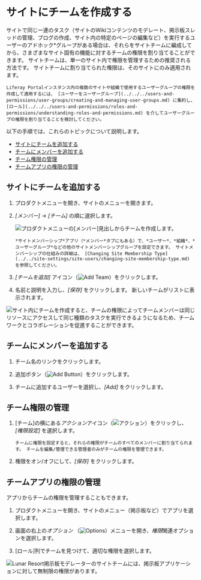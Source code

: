 # サイトにチームを作成する

サイトで同じ一連のタスク（サイトのWikiコンテンツのモデレート、掲示板スレッドの管理、ブログの作成、サイト内の特定のページの編集など）を実行するユーザーの</em>アドホック*グループがある場合は、それらをサイトチームに編成してから、さまざまなサイト固有の機能に対するチームの権限を割り当てることができます。 サイトチームは、単一のサイト内で権限を管理するための推奨される方法です。 サイトチームに割り当てられた権限は、そのサイトにのみ適用されます。</p>

```{note}
Liferay Portalインスタンス内の複数のサイトや組織で使用するユーザーグループの権限を作成して適用するには、 [ユーザーをユーザーグループ](../../../users-and-permissions/user-groups/creating-and-managing-user-groups.md) に集約し、 [ロール](../../../users-and-permissions/roles-and-permissions/understanding-roles-and-permissions.md) を介してユーザーグループの権限を割り当てることを検討してください。 
```

以下の手順では、これらのトピックについて説明します。

  - [サイトにチームを追加する](#adding-a-team-to-a-site)
  - [チームにメンバーを追加する](#adding-members-to-a-team)
  - [チーム権限の管理](#managing-team-permissions)
  - [チームアプリの権限の管理](#managing-team-app-permissions)

## サイトにチームを追加する

1.  プロダクトメニューを開き、サイトのメニューを開きます。

2.  *[メンバー]* → *[チーム]* の順に選択します。

    ![プロダクトメニューの[メンバー]見出しからチームを作成します。](./creating-teams-for-sites/images/01.png)

    ```{note}
    *サイトメンバーシップ*アプリ（*メンバー*タブにもある）で、*ユーザー*、*組織*、*ユーザーグループ*などの他のサイトメンバーシップグループを設定できます。 サイトメンバーシップの仕組みの詳細は、 [Changing Site Membership Type](../../site-settings/site-users/changing-site-membership-type.md) を参照してください。
    ```

3.  *[チームを追加]* アイコン（![Add Team](../../../images/icon-add.png)）をクリックします。

4.  名前と説明を入力し、*[保存]* をクリックします。 新しいチームがリストに表示されます。

![サイト内にチームを作成すると、チームの権限によってチームメンバーは同じリソースにアクセスして同じ種類のタスクを実行できるようになるため、チームワークとコラボレーションを促進することができます。](./creating-teams-for-sites/images/02.png)

## チームにメンバーを追加する

1.  チーム名のリンクをクリックします。

2.  追加ボタン（![Add Button](../../../images/icon-add.png)）をクリックします。

3.  チームに追加するユーザーを選択し、*[Add]* をクリックします。

## チーム権限の管理

1.  [チーム]の横にある*アクション*アイコン（![アクション](../../../images/icon-actions.png)）をクリックし、 *[権限設定]* を選択します。

    ```{note}
    チームに権限を設定すると、それらの権限がチームのすべてのメンバーに割り当てられます。 チームを編集/管理できる管理者のみがチームの権限を管理できます。
    ```

2.  権限をオン/オフにして、*[保存]* をクリックします。

## チームアプリの権限の管理

アプリからチームの権限を管理することもできます。

1.  プロダクトメニューを開き、サイトのメニュー（掲示板など）でアプリを選択します。

2.  画面の右上の*オプション* （![Options](../../../images/icon-options.png)）メニューを開き、*権限*関連オプションを選択します。

3.  [ロール]列でチームを見つけて、適切な権限を選択します。

![Lunar Resort掲示板モデレーターのサイトチームには、掲示板アプリケーションに対して無制限の権限があります。](./creating-teams-for-sites/images/03.png)
